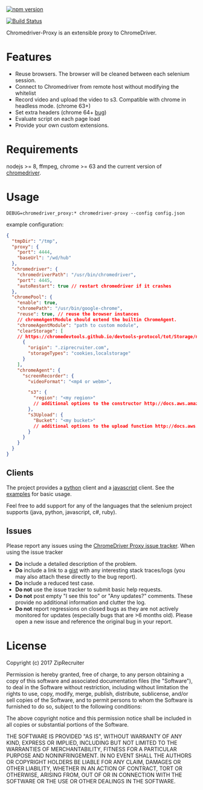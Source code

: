 [![npm version](https://img.shields.io/npm/v/chromedriver-proxy.svg?style=flat-square)](https://www.npmjs.com/package/chromedriver-proxy)

[![Build Status](https://travis-ci.org/ZipRecruiter/chromedriver-proxy.svg?branch=master)](https://travis-ci.org/ZipRecruiter/chromedriver-proxy)

Chromedriver-Proxy is an extensible proxy to ChromeDriver.

# Features

 * Reuse browsers.  The browser will be cleaned between each selenium session.
 * Connect to Chromedriver from remote host without modifying the whitelist
 * Record video and upload the video to s3.  Compatible with chrome in headless mode. (chrome 63+)
 * Set extra headers (chrome 64+ [bug](https://bugs.chromium.org/p/chromium/issues/detail?id=767683))
 * Evaluate script on each page load
 * Provide your own custom extensions.

# Requirements

nodejs >= 8, ffmpeg, chrome >= 63 and the current version of [chromedriver](https://sites.google.com/a/chromium.org/chromedriver/downloads).

# Usage

```
DEBUG=chromedriver_proxy:* chromedriver-proxy --config config.json
```

example configuration:
```json
{
  "tmpDir": "/tmp",
  "proxy": {
    "port": 4444,
    "baseUrl": "/wd/hub"
  },
  "chromedriver": {
    "chromedriverPath": "/usr/bin/chromedriver",
    "port": 4445,
    "autoRestart": true // restart chromedriver if it crashes
  },
  "chromePool": {
    "enable": true,
    "chromePath": "/usr/bin/google-chrome",
    "reuse": true, // reuse the browser instances
    // chromeAgentModule should extend the builtin ChromeAgent.
    "chromeAgentModule": "path to custom module",
    "clearStorage": [
    // https://chromedevtools.github.io/devtools-protocol/tot/Storage/#method-clearDataForOrigin
      {
        "origin": ".ziprecruiter.com",
        "storageTypes": "cookies,localstorage"
      }
    ],
    "chromeAgent": {
      "screenRecorder": {
        "videoFormat": "<mp4 or webm>",

        "s3": {
          "region": "<my region>"
          // additional options to the constructor http://docs.aws.amazon.com/AWSJavaScriptSDK/latest/AWS/S3.html#constructor-property
        },
        "s3Upload": {
          "Bucket": "<my bucket>"
          // additional options to the upload function http://docs.aws.amazon.com/AWSJavaScriptSDK/latest/AWS/S3.html#upload-property
        }
      }
    }
  }
}
```

## Clients

The project provides a [python](clients/py) client and a [javascript](clients/js) client.  See the [examples](examples) for basic usage.

Feel free to add support for any of the languages that the selenium project supports (java, python, javascript, c#, ruby).

## Issues

Please report any issues using the [ChromeDriver Proxy issue tracker](https://github.com/ZipRecruiter/chromedriver-proxy/issues). When using
the issue tracker

- __Do__ include a detailed description of the problem.
- __Do__ include a link to a [gist](http://gist.github.com/) with any
    interesting stack traces/logs (you may also attach these directly to the bug
    report).
- __Do__ include a reduced test case.
- __Do not__ use the issue tracker to submit basic help requests.
- __Do not__ post empty "I see this too" or "Any updates?" comments. These
    provide no additional information and clutter the log.
- __Do not__ report regressions on closed bugs as they are not actively
    monitored for updates (especially bugs that are >6 months old). Please open a
    new issue and reference the original bug in your report.

# License

Copyright (c) 2017 ZipRecruiter

Permission is hereby granted, free of charge, to any person obtaining a copy
of this software and associated documentation files (the "Software"), to deal
in the Software without restriction, including without limitation the rights
to use, copy, modify, merge, publish, distribute, sublicense, and/or sell
copies of the Software, and to permit persons to whom the Software is
furnished to do so, subject to the following conditions:

The above copyright notice and this permission notice shall be included in all
copies or substantial portions of the Software.

THE SOFTWARE IS PROVIDED "AS IS", WITHOUT WARRANTY OF ANY KIND, EXPRESS OR
IMPLIED, INCLUDING BUT NOT LIMITED TO THE WARRANTIES OF MERCHANTABILITY,
FITNESS FOR A PARTICULAR PURPOSE AND NONINFRINGEMENT. IN NO EVENT SHALL THE
AUTHORS OR COPYRIGHT HOLDERS BE LIABLE FOR ANY CLAIM, DAMAGES OR OTHER
LIABILITY, WHETHER IN AN ACTION OF CONTRACT, TORT OR OTHERWISE, ARISING FROM,
OUT OF OR IN CONNECTION WITH THE SOFTWARE OR THE USE OR OTHER DEALINGS IN THE
SOFTWARE.
